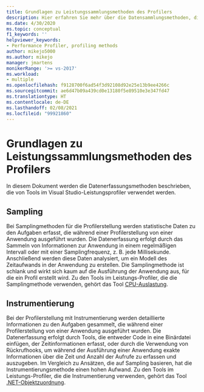 ```yaml
---
title: Grundlagen zu Leistungssammlungsmethoden des Profilers
description: Hier erfahren Sie mehr über die Datensammlungsmethoden, die von Tools im Visual Studio Leistungs-Profiler verwendet werden.
ms.date: 4/30/2020
ms.topic: conceptual
f1_keywords: ''
helpviewer_keywords:
- Performance Profiler, profiling methods
author: mikejo5000
ms.author: mikejo
manager: jmartens
monikerRange: '>= vs-2017'
ms.workload:
- multiple
ms.openlocfilehash: f9128700f6ad54f3d92108d92e25e13b9ee4266c
ms.sourcegitcommit: ae6d47b09a439cd0e13180f5e89510e3e347fd47
ms.translationtype: HT
ms.contentlocale: de-DE
ms.lasthandoff: 02/08/2021
ms.locfileid: "99921860"
---
```

# <a name="understand-profiler-performance-collection-methods"></a>Grundlagen zu Leistungssammlungsmethoden des Profilers

In diesem Dokument werden die Datenerfassungsmethoden beschrieben, die von Tools im Visual Studio-Leistungsprofiler verwendet werden. 

## <a name="sampling"></a>Sampling

Bei Samplingmethoden für die Profilerstellung werden statistische Daten zu den Aufgaben erfasst, die während einer Profilerstellung von einer Anwendung ausgeführt wurden. Die Datenerfassung erfolgt durch das Sammeln von Informationen zur Anwendung in einem regelmäßigen Intervall oder mit einer Samplingfrequenz, z. B. jede Millisekunde. Anschließend werden diese Daten analysiert, um ein Modell des Zeitaufwands in der Anwendung zu erstellen. Die Samplingmethode ist schlank und wirkt sich kaum auf die Ausführung der Anwendung aus, für die ein Profil erstellt wird. Zu den Tools im Leistungs-Profiler, die die Samplingmethode verwenden, gehört das Tool [CPU-Auslastung](../profiling/cpu-usage.md).

## <a name="instrumentation"></a>Instrumentierung

Bei der Profilerstellung mit Instrumentierung werden detaillierte Informationen zu den Aufgaben gesammelt, die während einer Profilerstellung von einer Anwendung ausgeführt wurden. Die Datenerfassung erfolgt durch Tools, die entweder Code in eine Binärdatei einfügen, der Zeitinformationen erfasst, oder durch die Verwendung von Rückrufhooks, um während der Ausführung einer Anwendung exakte Informationen über die Zeit und Anzahl der Aufrufe zu erfassen und auszugeben. Im Vergleich zu Ansätzen, die auf Sampling basieren, hat die Instrumentierungsmethode einen hohen Aufwand. Zu den Tools im Leistungs-Profiler, die die Instrumentierung verwenden, gehört das Tool [.NET-Objektzuordnung](../profiling/dotnet-alloc-tool.md).